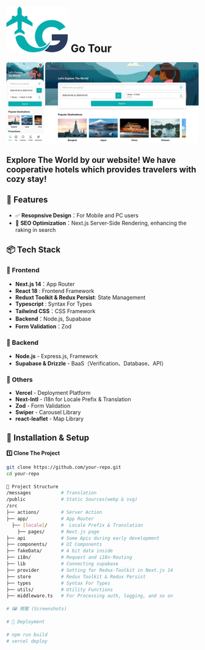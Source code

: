 <!-- This is a [Next.js](https://nextjs.org) project bootstrapped with [`create-next-app`](https://nextjs.org/docs/app/api-reference/cli/create-next-app).

## Getting Started

First, run the development server:

```bash
npm run dev
# or
yarn dev
# or
pnpm dev
# or
bun dev
```

Open [http://localhost:3000](http://localhost:3000) with your browser to see the result.

You can start editing the page by modifying `app/page.tsx`. The page auto-updates as you edit the file.

This project uses [`next/font`](https://nextjs.org/docs/app/building-your-application/optimizing/fonts) to automatically optimize and load [Geist](https://vercel.com/font), a new font family for Vercel.

## Learn More

To learn more about Next.js, take a look at the following resources:

- [Next.js Documentation](https://nextjs.org/docs) - learn about Next.js features and API.
- [Learn Next.js](https://nextjs.org/learn) - an interactive Next.js tutorial.

You can check out [the Next.js GitHub repository](https://github.com/vercel/next.js) - your feedback and contributions are welcome!

## Deploy on Vercel

The easiest way to deploy your Next.js app is to use the [Vercel Platform](https://vercel.com/new?utm_medium=default-template&filter=next.js&utm_source=create-next-app&utm_campaign=create-next-app-readme) from the creators of Next.js.

Check out our [Next.js deployment documentation](https://nextjs.org/docs/app/building-your-application/deploying) for more details. -->


# <img src="/HotelBooking/public/gotour.svg"> Go Tour

<img src="/HotelBooking/public/readme/merged_image.webp">

<h2>Explore The World by our website! We have cooperative hotels which provides travelers with cozy stay!
</h2> 

## 🌟 Features
- ✅ **Resopnsive Design**：For Mobile and PC users
- 🚀 **SEO Optimization**：Next.js Server-Side Rendering, enhancing the raking in search
<!-- - ⚡ **State Management**：Integrate Redux-Toolkit & Redux-Persist
- 🛠 **Backend**：Node.js + Supabase
- 🎯 **Form Validation**：Using Zod to ensure correct value -->

## 📦 Tech Stack
### 🔹 Frontend
- **Next.js 14**：App Router
- **React 18** : Frontend Framework
- **Reduxt Toolkit & Redux Persist**: State Management
- **Typescript** : Syntax For Types
- **Tailwind CSS**：CSS Framework
- **Backend**：Node.js, Supabase
- **Form Validation**：Zod

### 🔹 Backend
- **Node.js** - Express.js, Framework 
- **Supabase & Drizzle** - BaaS（Verification、Database、API）

### 🔹 Others
- **Vercel** - Deployment Platform
- **Next-Intl** - i18n for Locale Prefix & Translation
- **Zod** - Form Validation
- **Swiper** - Carousel Library
- **react-leaflet** - Map Library

## 🔧 Installation & Setup
**1️⃣ Clone The Project**
```sh
git clone https://github.com/your-repo.git
cd your-repo

📂 Project Structure
/messages           # Translation
/public             # Static Sources(webp & svg)
/src
├── actions/        # Server Action
├── app/            # App Router
  ├── [locale]/     #  Locale Prefix & Translation
    ├── pages/      # Next.js page
├── api             # Some Apis during early development
├── components/     # UI Components
├── fakeData/       # A bit data inside
├── i18n/           # Request and i18n-Routing
├── lib             # Connecting supabase
├── provider        # Setting for Redux-Toolkit in Next.js 14
├── store           # Redux Toolkit & Redux Persist
├── types           # Syntax For Types
├── utils/          # Utility Functions
├── middleware.ts   # For Processing auth, logging, and so on

# 🖼 預覽 (Screenshots)

# 🚀 Deployment

# npm run build
# vercel deploy 
